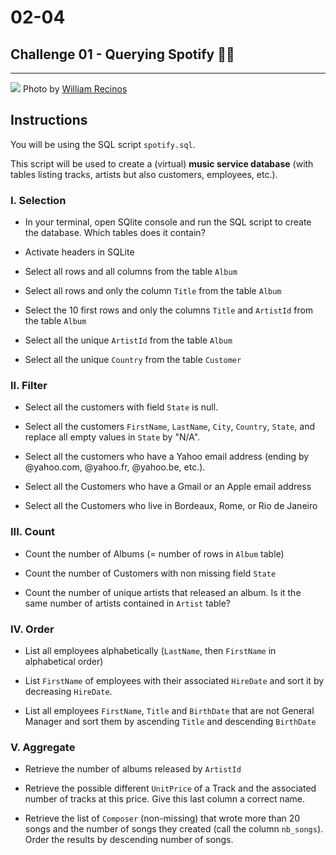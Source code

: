 # 02-04

## Challenge 01 - Querying Spotify 🎷🎹

---

![](https://images.unsplash.com/photo-1484972759836-b93f9ef2b293?ixlib=rb-1.2.1&ixid=eyJhcHBfaWQiOjEyMDd9&auto=format&fit=crop&w=1000&q=80)
Photo by [William Recinos](https://unsplash.com/@iwillbmm)

## Instructions

You will be using the SQL script `spotify.sql`.

This script will be used to create a (virtual) **music service database** (with tables listing tracks, artists but also customers, employees, etc.).

### I. Selection

- In your terminal, open SQlite console and run the SQL script to create the database. Which tables does it contain?

- Activate headers in SQLite

- Select all rows and all columns from the table `Album`

- Select all rows and only the column `Title` from the table `Album`

- Select the 10 first rows and only the columns `Title` and `ArtistId` from the table `Album`

- Select all the unique `ArtistId` from the table `Album`

- Select all the unique `Country` from the table `Customer`

### II. Filter

- Select all the customers with field `State` is null.

- Select all the customers `FirstName`, `LastName`, `City`, `Country`, `State`, and replace all empty values in `State` by "N/A".

- Select all the customers who have a Yahoo email address (ending by @yahoo.com, @yahoo.fr, @yahoo.be, etc.).

- Select all the Customers who have a Gmail or an Apple email address

- Select all the Customers who live in Bordeaux, Rome, or Rio de Janeiro

### III. Count

- Count the number of Albums (= number of rows in `Album` table)

- Count the number of Customers with non missing field `State`

- Count the number of unique artists that released an album. Is it the same number of artists contained in `Artist` table?

### IV. Order

- List all employees alphabetically (`LastName`, then `FirstName` in alphabetical order)

- List `FirstName` of employees with their associated `HireDate` and sort it by decreasing `HireDate`.

- List all employees `FirstName`, `Title` and `BirthDate` that are not General Manager and sort them by ascending `Title` and descending `BirthDate`

### V. Aggregate

- Retrieve the number of albums released by `ArtistId`

- Retrieve the possible different `UnitPrice` of a Track and the associated number of tracks at this price. Give this last column a correct name.

- Retrieve the list of `Composer` (non-missing) that wrote more than 20 songs and the number of songs they created (call the column `nb_songs`). Order the results by descending number of songs.
